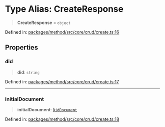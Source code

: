 # Type Alias: CreateResponse

> **CreateResponse** = `object`

Defined in: [packages/method/src/core/crud/create.ts:16](https://github.com/dcdpr/did-btcr2-js/blob/4a717493e735221d072999f212891939f4de3f23/packages/method/src/core/crud/create.ts#L16)

## Properties

### did

> **did**: `string`

Defined in: [packages/method/src/core/crud/create.ts:17](https://github.com/dcdpr/did-btcr2-js/blob/4a717493e735221d072999f212891939f4de3f23/packages/method/src/core/crud/create.ts#L17)

***

### initialDocument

> **initialDocument**: [`DidDocument`](../classes/DidDocument.md)

Defined in: [packages/method/src/core/crud/create.ts:18](https://github.com/dcdpr/did-btcr2-js/blob/4a717493e735221d072999f212891939f4de3f23/packages/method/src/core/crud/create.ts#L18)
